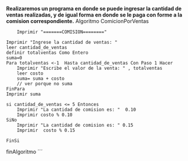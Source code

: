 **Realizaremos un programa en donde se puede ingresar la cantidad de ventas realizadas, y de igual forma en donde se le paga con forme a la comision correspondiente.**
Algoritmo ComicionPorVentas
	
		Imprimir "=======COMISION========"
	
	Imprimir "Ingrese la cantidad de ventas: "
	leer cantidad_de_ventas
	definir totalventas Como Entero
	suma=0
	Para totalventas <-1  Hasta cantidad_de_ventas Con Paso 1 Hacer
		Imprimir "Escribe el valor de la venta: " , totalventas
		leer costo
		suma= suma + costo 
		// ver porque no suma
	FinPara
	Imprimir suma 

	si cantidad_de_ventas <= 5 Entonces
		Imprimir "La cantidad de comision es: "  0.10
		Imprimir costo % 0.10
	SiNo
		Imprimir "La cantidad de comision es: " 0.15
		Imprimir  costo % 0.15
		
	FinSi
finAlgoritmo
´´´ 
